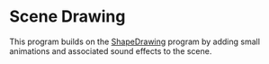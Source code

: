 # Scene Drawing
This program builds on the [ShapeDrawing](https://www.google.com "Google's Homepage") program by adding small animations and associated sound effects to the scene.
